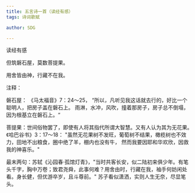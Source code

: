 ```yaml
---
title: 五言诗一首（读经有感）
tags: 诗词歌赋

author: SDG

---
```


读经有感

但筑磐石屋，莫数菩提果。

用舍皆由神，行藏不在我。

注释：

磐石屋： 《马太福音》7：24～25， “所以，凡听见我这话就去行的，好比一个聪明人，把房子盖在磐石上。 雨淋，水冲，风吹，撞着那房子，房子总不倒塌，因为根基立在磐石上。“

菩提果：世间俗物罢了，即使有人将其指代所谓大智慧。又有人认为其为无花果。《哈巴谷书》3：17～18： "虽然无花果树不发旺，葡萄树不结果，橄榄树也不效力，田地不出粮食，圈中绝了羊，棚内也没有牛， 然而我要因耶和华欢欣，因救我的神喜乐。"

最末两句：苏轼《沁园春·孤馆灯青》，"当时共客长安，似二陆初来俱少年。有笔头千字，胸中万卷；致君尧舜，此事何难？用舍由时，行藏在我，袖手何妨闲处看。身长健，但优游卒岁，且斗尊前。" 苏子看似潇洒，实则人生无奈，尽显笔头。